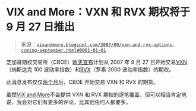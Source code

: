 <!--yml

分类：未分类

date: 2024-05-18 19:00:17

-->

# VIX and More：VXN 和 RVX 期权将于 9 月 27 日推出

> 来源：[`vixandmore.blogspot.com/2007/09/vxn-and-rvx-options-coming-september.html#0001-01-01`](http://vixandmore.blogspot.com/2007/09/vxn-and-rvx-options-coming-september.html#0001-01-01)

芝加哥期权交易所（CBOE）[昨天宣布](http://www.exchange-handbook.co.uk/index.cfm?section=news&action=detail&id=69259)计划从 2007 年 9 月 27 日开始交易[VXN](http://finance.yahoo.com/q?s=%5EVXN)（纳斯达克 100 波动率指数）和[RVX](http://finance.yahoo.com/q?s=%5ERVX)（罗素 2000 波动率指数）的期权。

此消息发布仅仅[两个月](http://vixandmore.blogspot.com/2007/07/futures-now-available-on-vxn-and-rvx.html)后，CBOE 开始交易 VXN 和 RVX 的期货。

虽然[VIX and More](http://vixandmore.blogspot.com/)不会提供 VXN 和 RVX 期权的逐笔覆盖，但可以相当肯定地说，我会对它们有更多的评论，比其他任何人都要多。
